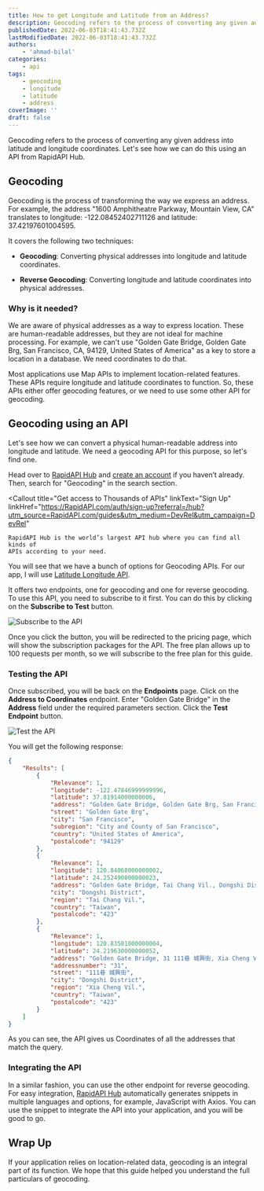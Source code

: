 ```yaml
---
title: How to get Longitude and Latitude from an Address?
description: Geocoding refers to the process of converting any given address into latitude and longitude coordinates. Let's see how we can do this using an API from RapidAPI Hub.
publishedDate: 2022-06-03T18:41:43.732Z
lastModifiedDate: 2022-06-03T18:41:43.732Z
authors:
    - 'ahmad-bilal'
categories:
    - api
tags:
    - geocoding
    - longitude
    - latitude
    - address
coverImage: ''
draft: false
---
```


<Lead>

Geocoding refers to the process of converting any given address into latitude and longitude coordinates. Let's see how we can do this using an API from RapidAPI Hub.

</Lead>

## Geocoding

Geocoding is the process of transforming the way we express an address. For example, the address "1600 Amphitheatre Parkway, Mountain View, CA" translates to longitude: -122.08452402711126 and latitude: 37.42197601004595.

It covers the following two techniques:

-   **Geocoding**: Converting physical addresses into longitude and latitude coordinates.

-   **Reverse Geocoding**: Converting longitude and latitude coordinates into physical addresses.

### Why is it needed?

We are aware of physical addresses as a way to express location. These are human-readable addresses, but they are not ideal for machine processing. For example, we can't use "Golden Gate Bridge, Golden Gate Brg, San Francisco, CA, 94129, United States of America" as a key to store a location in a database. We need coordinates to do that.

Most applications use Map APIs to implement location-related features. These APIs require longitude and latitude coordinates to function. So, these APIs either offer geocoding features, or we need to use some other API for geocoding.

## Geocoding using an API

Let's see how we can convert a physical human-readable address into longitude and latitude. We need a geocoding API for this purpose, so let's find one.

Head over to [RapidAPI Hub](https://RapidAPI.com/hub?utm_source=RapidAPI.com/guides&utm_medium=DevRel&utm_campaign=DevRel) and [create an account](https://RapidAPI.com/auth/sign-up?referral=/hub?utm_source=RapidAPI.com/guides&utm_medium=DevRel&utm_campaign=DevRel) if you haven’t already. Then, search for "Geocoding" in the search section.

<Callout
	title="Get access to Thousands of APIs"
	linkText="Sign Up"
	linkHref="https://RapidAPI.com/auth/sign-up?referral=/hub?utm_source=RapidAPI.com/guides&utm_medium=DevRel&utm_campaign=DevRel"
>
	RapidAPI Hub is the world’s largest API hub where you can find all kinds of
	APIs according to your need.
</Callout>

You will see that we have a bunch of options for Geocoding APIs. For our app, I will use [Latitude Longitude API](https://rapidapi.com/apishub/api/address-from-to-latitude-longitude/?utm_source=RapidAPI.com/guides&utm_medium=DevRel&utm_campaign=DevRel).

It offers two endpoints, one for geocoding and one for reverse geocoding. To use this API, you need to subscribe to it first. You can do this by clicking on the **Subscribe to Test** button.

![Subscribe to the API](https://raw.githubusercontent.com/RapidAPI/DevRel-Stack-Data/production/guides/posts/geocoding/images/subscribe.png)

Once you click the button, you will be redirected to the pricing page, which will show the subscription packages for the API. The free plan allows up to 100 requests per month, so we will subscribe to the free plan for this guide.

### Testing the API

Once subscribed, you will be back on the **Endpoints** page. Click on the **Address to Coordinates** endpoint. Enter "Golden Gate Bridge" in the **Address** field under the required parameters section. Click the **Test Endpoint** button.

![Test the API](https://raw.githubusercontent.com/RapidAPI/DevRel-Stack-Data/production/guides/posts/geocoding/images/test.png)

You will get the following response:

```json
{
	"Results": [
		{
			"Relevance": 1,
			"longitude": -122.47846999999996,
			"latitude": 37.81914000000006,
			"address": "Golden Gate Bridge, Golden Gate Brg, San Francisco, CA, 94129, United States of America",
			"street": "Golden Gate Brg",
			"city": "San Francisco",
			"subregion": "City and County of San Francisco",
			"country": "United States of America",
			"postalcode": "94129"
		},
		{
			"Relevance": 1,
			"longitude": 120.84068000000002,
			"latitude": 24.252490000000023,
			"address": "Golden Gate Bridge, Tai Chang Vil., Dongshi District, Taichung City, 423, Taiwan",
			"city": "Dongshi District",
			"region": "Tai Chang Vil.",
			"country": "Taiwan",
			"postalcode": "423"
		},
		{
			"Relevance": 1,
			"longitude": 120.83581000000004,
			"latitude": 24.219630000000052,
			"address": "Golden Gate Bridge, 31 111巷 城興街, Xia Cheng Vil., Dongshi District, Taichung City, 423, Taiwan",
			"addressnumber": "31",
			"street": "111巷 城興街",
			"city": "Dongshi District",
			"region": "Xia Cheng Vil.",
			"country": "Taiwan",
			"postalcode": "423"
		}
	]
}
```

As you can see, the API gives us Coordinates of all the addresses that match the query.

### Integrating the API

In a similar fashion, you can use the other endpoint for reverse geocoding. For easy integration, [RapidAPI Hub](https://RapidAPI.com/hub?utm_source=RapidAPI.com/guides&utm_medium=DevRel&utm_campaign=DevRel) automatically generates snippets in multiple languages and options, for example, JavaScript with Axios. You can use the snippet to integrate the API into your application, and you will be good to go.

## Wrap Up

If your application relies on location-related data, geocoding is an integral part of its function. We hope that this guide helped you understand the full particulars of geocoding.
